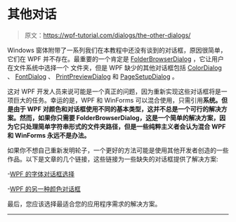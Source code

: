 # 其他对话

> 原文：<https://wpf-tutorial.com/dialogs/the-other-dialogs/>

Windows 窗体附带了一系列我们在本教程中还没有谈到的对话框，原因很简单，它们在 WPF 并不存在。最重要的一个肯定是 [FolderBrowserDialog](http://msdn.microsoft.com/en-us/library/system.windows.forms.folderbrowserdialog.aspx) ，它让用户在文件系统中选择一个 文件夹，但是 WPF 缺少的其他对话框包括 [ColorDialog](http://msdn.microsoft.com/en-us/library/system.windows.forms.colordialog.aspx) 、 [FontDialog](http://msdn.microsoft.com/en-us/library/system.windows.forms.fontdialog.aspx) 、 [PrintPreviewDialog](http://msdn.microsoft.com/en-us/library/system.windows.forms.printpreviewdialog.aspx) 和 [PageSetupDialog](http://msdn.microsoft.com/en-us/library/system.windows.forms.pagesetupdialog.aspx) 。

这对 WPF 开发人员来说可能是一个真正的问题，因为重新实现这些对话框将是一项巨大的任务。幸运的是，WPF 和 WinForms 可以混合使用，只需引用**系统。但是由于 WPF 对颜色和对话框使用不同的基本类型，这并不总是一个可行的解决方案。然而，如果你只需要 FolderBrowserDialog，这是一个简单的解决方案，因为它只处理简单字符串形式的文件夹路径，但是一些纯粹主义者会认为混合 WPF 和 WinForms 永远不是办法。**

如果你不想自己重新发明轮子，一个更好的方法可能是使用其他开发者创造的一些作品。以下是文章的几个链接，这些链接为一些缺失的对话框提供了解决方案:

-[WPF 的字体对话框选择](http://www.codeproject.com/Articles/368070/A-WPF-Font-Picker-with-Color)

-[WPF 的另一种颜色对话框](http://www.codeproject.com/Articles/33001/WPF-A-Simple-Color-Picker-With-Preview)

最后，您应该选择最适合您的应用程序需求的解决方案。

* * *